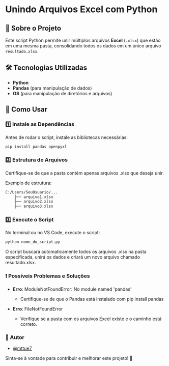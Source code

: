 # Unindo Arquivos Excel com Python

## 📌 Sobre o Projeto
Este script Python permite unir múltiplos arquivos **Excel** (`.xlsx`) que estão em uma mesma pasta, consolidando todos os dados em um único arquivo `resultado.xlsx`.

## 🛠 Tecnologias Utilizadas
- **Python**
- **Pandas** (para manipulação de dados)
- **OS** (para manipulação de diretórios e arquivos)

## 🚀 Como Usar

### 1️⃣ Instale as Dependências
Antes de rodar o script, instale as bibliotecas necessárias:
```sh
pip install pandas openpyxl
```
### 2️⃣ Estrutura de Arquivos

Certifique-se de que a pasta contém apenas arquivos .xlsx que deseja unir.

Exemplo de estrutura:
```sh
C:/Users/SeuUsuario/...
    ├── arquivo1.xlsx
    ├── arquivo2.xlsx
    ├── arquivo3.xlsx
```

### 3️⃣ Execute o Script
No terminal ou no VS Code, execute o script:

```sh
python nome_do_script.py
```
O script buscará automaticamente todos os arquivos .xlsx na pasta especificada, unirá os dados e criará um novo arquivo chamado resultado.xlsx.

### ❗ Possíveis Problemas e Soluções

- **Erro**: ModuleNotFoundError: No module named 'pandas'

    - Certifique-se de que o Pandas está instalado com pip install pandas

- **Erro**: FileNotFoundError
    - Verifique se a pasta com os arquivos Excel existe e o caminho está correto.

### 📌 Autor
- [@mttue7](https://github.com/mttue7)

Sinta-se à vontade para contribuir e melhorar este projeto! 🚀